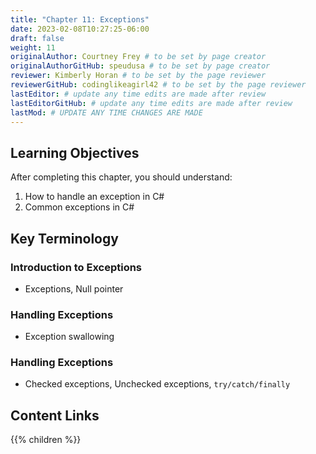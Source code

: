 ```yaml
---
title: "Chapter 11: Exceptions"
date: 2023-02-08T10:27:25-06:00
draft: false
weight: 11
originalAuthor: Courtney Frey # to be set by page creator
originalAuthorGitHub: speudusa # to be set by page creator
reviewer: Kimberly Horan # to be set by the page reviewer
reviewerGitHub: codinglikeagirl42 # to be set by the page reviewer
lastEditor: # update any time edits are made after review
lastEditorGitHub: # update any time edits are made after review
lastMod: # UPDATE ANY TIME CHANGES ARE MADE
---
```


## Learning Objectives

After completing this chapter, you should understand: 
1. How to handle an exception in C#
1. Common exceptions in C#

## Key Terminology

### Introduction to Exceptions
- Exceptions, Null pointer

### Handling Exceptions
- Exception swallowing

### Handling Exceptions
- Checked exceptions, Unchecked exceptions, `try/catch/finally` 

## Content Links

{{% children %}}
